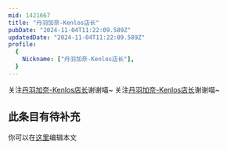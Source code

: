 ```yaml
---
mid: 1421667
title: "丹羽加奈-Kenlos店长"
pubDate: "2024-11-04T11:22:09.589Z"
updatedDate: "2024-11-04T11:22:09.589Z"
profile:
  {
    Nickname: ["丹羽加奈-Kenlos店长"],
  }
---
```


关注[丹羽加奈-Kenlos店长](https://space.bilibili.com/1421667)谢谢喵~ 关注[丹羽加奈-Kenlos店长](https://space.bilibili.com/1421667)谢谢喵~

## 此条目有待补充
你可以在[这里](https://github.com/Yuhanawa/VTuber.ICU-Content/edit/master/v/丹羽加奈-Kenlos店长/index.md)编辑本文
